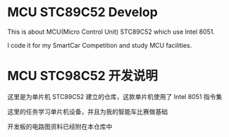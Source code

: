 # MCU STC89C52 Develop
This is about MCU(Micro Control Unit) STC89C52 which use Intel 8051.

I code it for my SmartCar Competition and study MCU facilities.

# MCU STC98C52 开发说明
这里是为单片机 STC89C52 建立的仓库，这款单片机使用了 Intel 8051 指令集

这里的任务学习单片机设备，并且为我的智能车比赛做基础

开发板的电路图资料已经附在本仓库中
